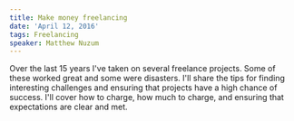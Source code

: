 ```yaml
---
title: Make money freelancing
date: 'April 12, 2016'
tags: Freelancing
speaker: Matthew Nuzum
---
```


Over the last 15 years I've taken on several freelance projects. Some of these
worked great and some were disasters. I'll share the tips for finding
interesting challenges and ensuring that projects have a high chance of
success. I'll cover how to charge, how much to charge, and ensuring that
expectations are clear and met.
